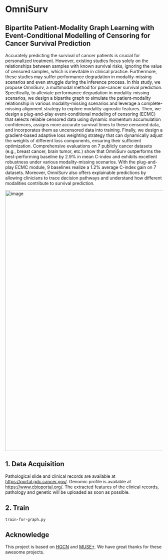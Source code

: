 # OmniSurv
## Bipartite Patient-Modality Graph Learning with Event-Conditional Modelling of Censoring for Cancer Survival Prediction
Accurately predicting the survival of cancer patients is crucial for personalized treatment. However, existing studies focus solely on the relationships between samples with known survival risks, ignoring the value of censored samples, which is inevitable in clinical practice. Furthermore, these studies may suffer performance degradation in modality-missing scenarios and even struggle during the inference process. In this study, we propose OmniSurv, a multimodal method for pan-cancer survival prediction. Specifically, to alleviate performance degradation in modality-missing scenarios, we design a bipartite graph to simulate the patient-modality relationship in various modality-missing scenarios and leverage a complete-missing alignment strategy to explore modality-agnostic features. Then, we design a plug-and-play event-conditional modeling of censoring (ECMC) that selects reliable censored data using dynamic momentum accumulation confidences, assigns more accurate survival times to these censored data, and incorporates them as uncensored data into training. Finally, we design a gradient-based adaptive loss weighting strategy that can dynamically adjust the weights of different loss components, ensuring their sufficient optimization. Comprehensive evaluations on 7 publicly cancer datasets (e.g., breast cancer, brain tumor, etc.) show that OmniSurv outperforms the best-performing baseline by 2.9% in mean C-index and exhibits excellent robustness under various modality-missing scenarios. With the plug-and-play ECMC module, 9 baselines realize a 1.2% average C-index gain on 7 datasets. Moreover, OmniSurv also offers explainable predictions by allowing clinicians to trace decision pathways and understand how different modalities contribute to survival prediction.

<img width="1111" height="832" alt="image" src="https://github.com/user-attachments/assets/976bb181-dc33-4d8e-9019-44ecca2bf51e" />



## 1. Data Acquisition
Pathological slide and clinical records are available at https://portal.gdc.cancer.gov/. Genomic profile is available at https://www.cbioportal.org/.
The extracted features of the clinical records, pathology and genetic will be uploaded as soon as possible.


## 2. Train
```
train-for-graph.py
```

## Acknowledge
This project is based on [HGCN](https://github.com/lin-lcx/HGCN) and [MUSE+](https://github.com/zzachw/MUSE). We have great thanks for these awesome projects.



